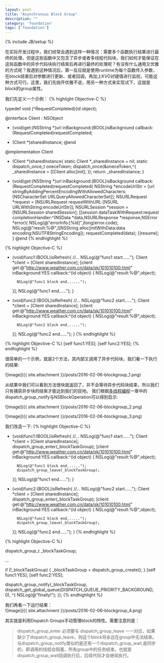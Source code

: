 ```yaml
---
layout: post
title: "Asynchronous Block Group"
description: ""
category: 'foundation'
tags: ['foundation']
---
```

{% include JB/setup %}


在实际开发过程中，我们经常会遇到这样一种情况：需要多个函数执行结果进行最终的处理，但是这些函数中又包含了异步或者多线程代码块，我们如何才能保证在这些函数中的异步代码块执行结束后再进行最终的处理呢？有没有什么通用又优雅的方式呢？我遇到这种情况后，第一反应就是使用runtime为每个函数传入参数，在block结束后对参数进行更新、或者回调，再加上KVO对键值进行监视，可能这种方式可行。这里，我们先抛开优雅不说，用另一种方式来实现试下，这就是block的group属性。

<!--more-->

我们先定义一个示例：
{% highlight Objective-C %}

typedef void (^RequestCompleted)(id object);

@interface Client : NSObject
- (void)get:(NSString *)url inBackground:(BOOL)isBackground callback:(RequestCompleted)requestCompleted;
+ (Client *)sharedInstance;
@end

@implementation Client
+ (Client *)sharedInstance{
    static Client *_sharedInstance = nil;
    static dispatch_once_t oneceToken;
    dispatch_once(&oneceToken,^{
        _sharedInstance = [[Client alloc]init];
    });
    return _sharedInstance;
}

- (void)get:(NSString *)url inBackground:(BOOL)isBackground callback:(RequestCompleted)requestCompleted{
    NSString *encodeUrlStr = [url stringByAddingPercentEncodingWithAllowedCharacters:[NSCharacterSet URLQueryAllowedCharacterSet]];
    NSURLRequest *request = [NSURLRequest requestWithURL:[NSURL URLWithString:encodeUrlStr]];
    NSURLSession *session = [NSURLSession sharedSession];
    [[session dataTaskWithRequest:request completionHandler:^(NSData *data,NSURLResponse *response,NSError *error){
        NSLog(@"errorInfo:[%ld]",(long)error.code);
        NSLog(@"result:%@",[[NSString  alloc]initWithData:data encoding:NSUTF8StringEncoding]);
        requestCompleted(data);
    }]resume];
}
@end
{% endhighlight %}

{% highlight Objective-C %}
- (void)func1:(BOOL)isRefresh{
    //...
    NSLog(@"func1 start......");
    Client *client = [Client sharedInstance];
    [client get:@"http://www.weather.com.cn/data/sk/101010100.html" inBackground:YES callback:^(id object) {
        NSLog(@"result:%@",object);

        NSLog(@"func1 block end......");
    }];
    NSLog(@"func1 end......");
}

- (void)func2:(BOOL)isRefresh{
    //...
    NSLog(@"func2 start......");
    Client *client = [Client sharedInstance];
    [client get:@"http://www.weather.com.cn/data/sk/101010100.html" inBackground:YES callback:^(id object) {
        NSLog(@"result:%@",object);

        NSLog(@"func2 block end......");
    }];
    NSLog(@"func2 end......");
}
{% endhighlight %}

{% highlight Objective-C %}
[self func1:YES];
[self func2:YES];
{% endhighlight %}

很简单的一个示例，就是2个方法，其内部又调用了异步代码块，我们看一下执行的结果:  

![image]({{ site.attachment }}/posts/2016-02-06-blockgroup_1.png)

从结果中我们可以看到方法很块就返回了，并不会等待异步代码块结束，所以我们只有捕获异步块的结束才能达到我们的目地。
我们根据[多线程编程](http://grayluo.github.io/WeiFocusIo/foundation/2015/12/10/thread)一章中的dispatch_group_notify与NSBlockOperation可以得到启示:  

![image]({{ site.attachment }}/posts/2016-02-06-blockgroup_2.png)  

![image]({{ site.attachment }}/posts/2016-02-06-blockgroup_3.png)  

我们改造一下:
{% highlight Objective-C %}
- (void)func1:(BOOL)isRefresh{
    //...
    NSLog(@"func1 start......");
    Client *client = [Client sharedInstance];
    dispatch_group_enter(_blockTaskGroup);
    [client get:@"http://www.weather.com.cn/data/sk/101010100.html" inBackground:YES callback:^(id object) {
        NSLog(@"result:%@",object);

        NSLog(@"func1 block end......");
        dispatch_group_leave(_blockTaskGroup);
    }];
    NSLog(@"func1 end......");
}

- (void)func2:(BOOL)isRefresh{
    //...
    NSLog(@"func2 start......");
    Client *client = [Client sharedInstance];
    dispatch_group_enter(_blockTaskGroup);
    [client get:@"http://www.weather.com.cn/data/sk/101010100.html" inBackground:YES callback:^(id object) {
        NSLog(@"result:%@",object);

        NSLog(@"func2 block end......");
        dispatch_group_leave(_blockTaskGroup);
    }];
    NSLog(@"func2 end......");
}
{% endhighlight %}

{% highlight Objective-C %}

dispatch_group_t _blockTaskGroup;

...


if (!_blockTaskGroup) {
    _blockTaskGroup = dispatch_group_create();
}
[self func1:YES];
[self func2:YES];


dispatch_group_notify(_blockTaskGroup, dispatch_get_global_queue(DISPATCH_QUEUE_PRIORITY_BACKGROUND, 0), ^{
    NSLog(@"finally!");
});
{% endhighlight %}

我们再看一下运行结果：  
![image]({{ site.attachment }}/posts/2016-02-06-blockgroup_4.png)    

其实就是利用Dispatch Groups手动管理block的特性。需要注意的是：

>  dispatch_group_enter 必须要与 dispatch_group_leave 一一对应，如果缺少了dispatch_group_leave，则这个block将永远在group中无法结束。与dispatch_group_notify类似的是还有一个dispatch_group_wait,是同步的，即调用的线程会阻塞，所有group中的任务结束，也就是dispatch_group_wait回调执行后，后续代码才会继续执行。













